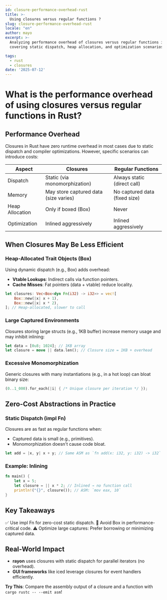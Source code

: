```yaml
---
id: closure-performance-overhead-rust
title: >-
  Using closures versus regular functions ?
slug: closure-performance-overhead-rust
locale: "en"
author: mayo
excerpt: >-
  Analyzing performance overhead of closures versus regular functions in Rust,
  covering static dispatch, heap allocation, and optimization scenarios

tags:
  - rust
  - closures
date: '2025-07-12'
---
```


# What is the performance overhead of using closures versus regular functions in Rust?

## Performance Overhead

Closures in Rust have zero runtime overhead in most cases due to static dispatch and compiler optimizations. However, specific scenarios can introduce costs:

| Aspect | Closures | Regular Functions |
|--------|----------|-------------------|
| Dispatch | Static (via monomorphization) | Always static (direct call) |
| Memory | May store captured data (size varies) | No captured data (fixed size) |
| Heap Allocation | Only if boxed (Box<dyn Fn>) | Never |
| Optimization | Inlined aggressively | Inlined aggressively |

## When Closures May Be Less Efficient

### Heap-Allocated Trait Objects (Box<dyn Fn>)

Using dynamic dispatch (e.g., Box<dyn Fn>) adds overhead:
- **Vtable Lookups**: Indirect calls via function pointers.
- **Cache Misses**: Fat pointers (data + vtable) reduce locality.

```rust
let closures: Vec<Box<dyn Fn(i32) -> i32>> = vec![
    Box::new(|x| x + 1),
    Box::new(|x| x * 2),
]; // Heap-allocated, slower to call
```

### Large Captured Environments

Closures storing large structs (e.g., 1KB buffer) increase memory usage and may inhibit inlining:

```rust
let data = [0u8; 1024]; // 1KB array
let closure = move || data.len(); // Closure size = 1KB + overhead
```

### Excessive Monomorphization

Generic closures with many instantiations (e.g., in a hot loop) can bloat binary size:

```rust
(0..1_000).for_each(|i| { /* Unique closure per iteration */ });
```

## Zero-Cost Abstractions in Practice

### Static Dispatch (impl Fn)

Closures are as fast as regular functions when:
- Captured data is small (e.g., primitives).
- Monomorphization doesn't cause code bloat.

```rust
let add = |x, y| x + y; // Same ASM as `fn add(x: i32, y: i32) -> i32`
```

### Example: Inlining

```rust
fn main() {
    let x = 5;
    let closure = || x * 2; // Inlined → no function call
    println!("{}", closure()); // ASM: `mov eax, 10`
}
```

## Key Takeaways

✅ Use impl Fn for zero-cost static dispatch.
🚫 Avoid Box<dyn Fn> in performance-critical code.
⚠️ Optimize large captures: Prefer borrowing or minimizing captured data.

## Real-World Impact

- **rayon** uses closures with static dispatch for parallel iterators (no overhead).
- **GUI frameworks** like iced leverage closures for event handlers efficiently.

**Try This**: Compare the assembly output of a closure and a function with `cargo rustc -- --emit asm`!
